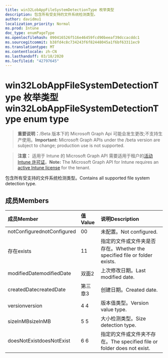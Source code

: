 ```yaml
---
title: win32LobAppFileSystemDetectionType 枚举类型
description: 包含所有受支持的文件系统检测类型。
author: davidmu1
localization_priority: Normal
ms.prod: Intune
doc_type: enumPageType
ms.openlocfilehash: 090416526f516e46459fcd90beeaf39dccacddc1
ms.sourcegitcommit: b38fd4c8c734243f6f82448045a1f6bf63311ec9
ms.translationtype: MT
ms.contentlocale: zh-CN
ms.lasthandoff: 03/18/2020
ms.locfileid: "42797645"
---
```

# <a name="win32lobappfilesystemdetectiontype-enum-type"></a><span data-ttu-id="c2319-103">win32LobAppFileSystemDetectionType 枚举类型</span><span class="sxs-lookup"><span data-stu-id="c2319-103">win32LobAppFileSystemDetectionType enum type</span></span>

> <span data-ttu-id="c2319-104">**重要说明：**/Beta 版本下的 Microsoft Graph Api 可能会发生更改;不支持生产使用。</span><span class="sxs-lookup"><span data-stu-id="c2319-104">**Important:** Microsoft Graph APIs under the /beta version are subject to change; production use is not supported.</span></span>

> <span data-ttu-id="c2319-105">**注意：** 适用于 Intune 的 Microsoft Graph API 需要适用于租户的[活动 Intune 许可证](https://go.microsoft.com/fwlink/?linkid=839381)。</span><span class="sxs-lookup"><span data-stu-id="c2319-105">**Note:** The Microsoft Graph API for Intune requires an [active Intune license](https://go.microsoft.com/fwlink/?linkid=839381) for the tenant.</span></span>

<span data-ttu-id="c2319-106">包含所有受支持的文件系统检测类型。</span><span class="sxs-lookup"><span data-stu-id="c2319-106">Contains all supported file system detection type.</span></span>

## <a name="members"></a><span data-ttu-id="c2319-107">成员</span><span class="sxs-lookup"><span data-stu-id="c2319-107">Members</span></span>
|<span data-ttu-id="c2319-108">成员</span><span class="sxs-lookup"><span data-stu-id="c2319-108">Member</span></span>|<span data-ttu-id="c2319-109">值</span><span class="sxs-lookup"><span data-stu-id="c2319-109">Value</span></span>|<span data-ttu-id="c2319-110">说明</span><span class="sxs-lookup"><span data-stu-id="c2319-110">Description</span></span>|
|:---|:---|:---|
|<span data-ttu-id="c2319-111">notConfigured</span><span class="sxs-lookup"><span data-stu-id="c2319-111">notConfigured</span></span>|<span data-ttu-id="c2319-112">0</span><span class="sxs-lookup"><span data-stu-id="c2319-112">0</span></span>|<span data-ttu-id="c2319-113">未配置。</span><span class="sxs-lookup"><span data-stu-id="c2319-113">Not configured.</span></span>|
|<span data-ttu-id="c2319-114">存在</span><span class="sxs-lookup"><span data-stu-id="c2319-114">exists</span></span>|<span data-ttu-id="c2319-115">1</span><span class="sxs-lookup"><span data-stu-id="c2319-115">1</span></span>|<span data-ttu-id="c2319-116">指定的文件或文件夹是否存在。</span><span class="sxs-lookup"><span data-stu-id="c2319-116">Whether the specified file or folder exists.</span></span>|
|<span data-ttu-id="c2319-117">modifiedDate</span><span class="sxs-lookup"><span data-stu-id="c2319-117">modifiedDate</span></span>|<span data-ttu-id="c2319-118">双面</span><span class="sxs-lookup"><span data-stu-id="c2319-118">2</span></span>|<span data-ttu-id="c2319-119">上次修改日期。</span><span class="sxs-lookup"><span data-stu-id="c2319-119">Last modified date.</span></span>|
|<span data-ttu-id="c2319-120">createdDate</span><span class="sxs-lookup"><span data-stu-id="c2319-120">createdDate</span></span>|<span data-ttu-id="c2319-121">第三章</span><span class="sxs-lookup"><span data-stu-id="c2319-121">3</span></span>|<span data-ttu-id="c2319-122">创建日期。</span><span class="sxs-lookup"><span data-stu-id="c2319-122">Created date.</span></span>|
|<span data-ttu-id="c2319-123">version</span><span class="sxs-lookup"><span data-stu-id="c2319-123">version</span></span>|<span data-ttu-id="c2319-124">4 </span><span class="sxs-lookup"><span data-stu-id="c2319-124">4</span></span>|<span data-ttu-id="c2319-125">版本值类型。</span><span class="sxs-lookup"><span data-stu-id="c2319-125">Version value type.</span></span>|
|<span data-ttu-id="c2319-126">sizeInMB</span><span class="sxs-lookup"><span data-stu-id="c2319-126">sizeInMB</span></span>|<span data-ttu-id="c2319-127">5 </span><span class="sxs-lookup"><span data-stu-id="c2319-127">5</span></span>|<span data-ttu-id="c2319-128">大小检测类型。</span><span class="sxs-lookup"><span data-stu-id="c2319-128">Size detection type.</span></span>|
|<span data-ttu-id="c2319-129">doesNotExist</span><span class="sxs-lookup"><span data-stu-id="c2319-129">doesNotExist</span></span>|<span data-ttu-id="c2319-130">6 </span><span class="sxs-lookup"><span data-stu-id="c2319-130">6</span></span>|<span data-ttu-id="c2319-131">指定的文件或文件夹不存在。</span><span class="sxs-lookup"><span data-stu-id="c2319-131">The specified file or folder does not exist.</span></span>|



